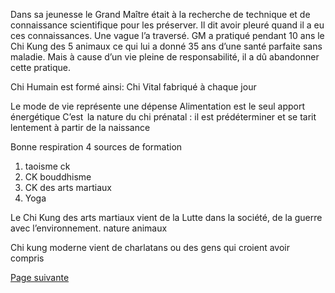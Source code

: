 Dans sa jeunesse le Grand Maître était à  la recherche de technique et de connaissance scientifique pour les préserver. Il dit avoir pleuré quand il a eu ces connaissances. Une vague l’a traversé. GM a pratiqué pendant 10 ans le Chi Kung des 5 animaux ce qui lui a donné 35 ans d’une santé parfaite sans maladie. Mais à cause d’un vie pleine de responsabilité, il a dû abandonner cette pratique. 

Chi Humain est formé ainsi:
Chi Vital fabriqué à chaque jour

Le mode de vie  représente une dépense
Alimentation est le seul apport énergétique
C’est  la nature du chi prénatal : il est prédéterminer et se tarit lentement à partir de la naissance 

Bonne respiration
4 sources de formation
1. taoisme ck
2. CK bouddhisme 
3. CK des arts martiaux
4. Yoga

Le Chi Kung des arts martiaux vient de la Lutte dans la société, de la guerre avec l’environnement. 
nature 
animaux 

Chi kung moderne vient de charlatans ou des gens qui croient avoir compris

[Page suivante](2024-02-04-05.md)